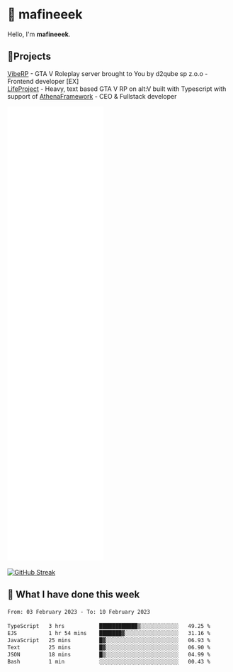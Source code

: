 # 👋 mafineeek
Hello, I'm **mafineeek**.

## 📝Projects

[VibeRP](https://v-rp.pl) - GTA V Roleplay server brought to You by d2qube sp z.o.o - Frontend developer [EX]
<br>
[LifeProject](https://github.com/LifeProject-Roleplay/) - Heavy, text based GTA V RP on alt:V built with Typescript with support of [AthenaFramework](https://github.com/Athena-Roleplay-Framework/) - CEO & Fullstack developer

![](./github-metrics.svg)

[![GitHub Streak](https://streak-stats.demolab.com/?user=mafineeek)](https://git.io/streak-stats)

## 📰 What I have done this week
<!--START_SECTION:waka-->

```text
From: 03 February 2023 - To: 10 February 2023

TypeScript   3 hrs           ████████████▒░░░░░░░░░░░░   49.25 %
EJS          1 hr 54 mins    ███████▓░░░░░░░░░░░░░░░░░   31.16 %
JavaScript   25 mins         █▓░░░░░░░░░░░░░░░░░░░░░░░   06.93 %
Text         25 mins         █▓░░░░░░░░░░░░░░░░░░░░░░░   06.90 %
JSON         18 mins         █▒░░░░░░░░░░░░░░░░░░░░░░░   04.99 %
Bash         1 min           ░░░░░░░░░░░░░░░░░░░░░░░░░   00.43 %
```

<!--END_SECTION:waka-->
